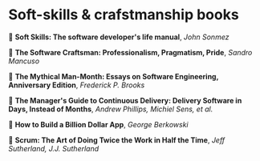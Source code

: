 # Soft-skills & crafstmanship books

:book: **Soft Skills: The software developer's life manual**, *John Sonmez*

:book: **The Software Craftsman: Professionalism, Pragmatism, Pride**, *Sandro Mancuso*

:book: **The Mythical Man-Month: Essays on Software Engineering, Anniversary Edition**, *Frederick P. Brooks*

:closed_book: **The Manager's Guide to Continuous Delivery: Delivery Software in Days, Instead of Months**, *Andrew Phillips, Michiel Sens, et al.*

:book: **How to Build a Billion Dollar App**, *George Berkowski*

:book: **Scrum: The Art of Doing Twice the Work in Half the Time**, *Jeff Sutherland, J.J. Sutherland*
